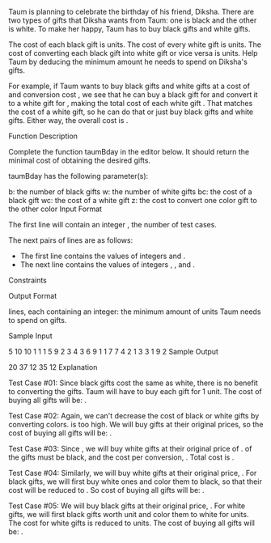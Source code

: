 Taum is planning to celebrate the birthday of his friend, Diksha. There are two types of gifts that Diksha wants from Taum: one is black and the other is white. To make her happy, Taum has to buy  black gifts and  white gifts.

The cost of each black gift is  units.
The cost of every white gift is  units.
The cost of converting each black gift into white gift or vice versa is  units.
Help Taum by deducing the minimum amount he needs to spend on Diksha's gifts.

For example, if Taum wants to buy  black gifts and  white gifts at a cost of  and conversion cost , we see that he can buy a black gift for  and convert it to a white gift for , making the total cost of each white gift . That matches the cost of a white gift, so he can do that or just buy black gifts and white gifts. Either way, the overall cost is .

Function Description

Complete the function taumBday in the editor below. It should return the minimal cost of obtaining the desired gifts.

taumBday has the following parameter(s):

b: the number of black gifts
w: the number of white gifts
bc: the cost of a black gift
wc: the cost of a white gift
z: the cost to convert one color gift to the other color
Input Format

The first line will contain an integer , the number of test cases.

The next  pairs of lines are as follows: 
- The first line contains the values of integers  and . 
- The next line contains the values of integers , , and .

Constraints

 

Output Format

 lines, each containing an integer: the minimum amount of units Taum needs to spend on gifts.

Sample Input

5
10 10
1 1 1
5 9
2 3 4
3 6
9 1 1
7 7
4 2 1
3 3
1 9 2
Sample Output

20
37
12
35
12
Explanation

Test Case #01: 
Since black gifts cost the same as white, there is no benefit to converting the gifts. Taum will have to buy each gift for 1 unit. The cost of buying all gifts will be: .

Test Case #02: 
Again, we can't decrease the cost of black or white gifts by converting colors.  is too high. We will buy gifts at their original prices, so the cost of buying all gifts will be: .

Test Case #03: 
Since , we will buy  white gifts at their original price of .  of the gifts must be black, and the cost per conversion, . Total cost is .

Test Case #04: 
Similarly, we will buy  white gifts at their original price, . For black gifts, we will first buy white ones and color them to black, so that their cost will be reduced to . So cost of buying all gifts will be: .

Test Case #05: We will buy black gifts at their original price, . For white gifts, we will first black gifts worth  unit and color them to white for  units. The cost for white gifts is reduced to  units. The cost of buying all gifts will be: .